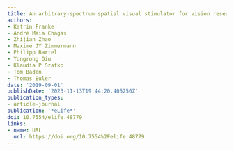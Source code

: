 ```yaml
---
title: An arbitrary-spectrum spatial visual stimulator for vision research
authors:
- Katrin Franke
- André Maia Chagas
- Zhijian Zhao
- Maxime JY Zimmermann
- Philipp Bartel
- Yongrong Qiu
- Klaudia P Szatko
- Tom Baden
- Thomas Euler
date: '2019-09-01'
publishDate: '2023-11-13T19:44:20.405250Z'
publication_types:
- article-journal
publication: '*eLife*'
doi: 10.7554/elife.48779
links:
- name: URL
  url: https://doi.org/10.7554%2Felife.48779
---
```

